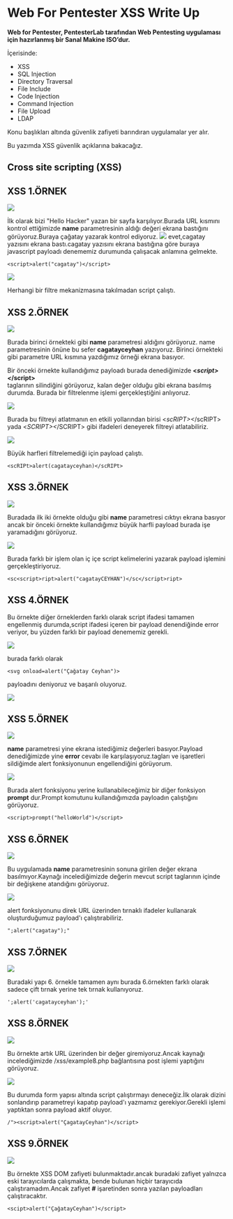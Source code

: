 # Web For Pentester XSS Write Up

**Web for Pentester,  PentesterLab tarafından Web Pentesting uygulaması için hazırlanmış bir Sanal Makine ISO’dur.**

İçerisinde:

* XSS
* SQL Injection
* Directory Traversal
* File Include
* Code Injection
* Command Injection
* File Upload
* LDAP
  
Konu başlıkları altında güvenlik zafiyeti barındıran uygulamalar yer alır.

Bu yazımda XSS  güvenlik açıklarına bakacağız.

## Cross site scripting (XSS)

## XSS 1.ÖRNEK

![](https://raw.githubusercontent.com/cagatayceyhan/terminal_Img/main/xss1.PNG)

İlk olarak bizi "Hello Hacker" yazan bir sayfa karşılıyor.Burada URL kısmını kontrol ettiğimizde **name** parametresinin aldığı değeri ekrana bastığını görüyoruz.Buraya çağatay yazarak kontrol ediyoruz.
![](https://raw.githubusercontent.com/cagatayceyhan/terminal_Img/main/xss2.PNG)
evet,cagatay yazısını ekrana bastı.cagatay yazısını ekrana bastığına göre buraya javascript payloadı denememiz durumunda çalışacak anlamına gelmekte.

    <script>alert("cagatay")</script>

![](https://raw.githubusercontent.com/cagatayceyhan/terminal_Img/main/xss3.PNG)

Herhangi bir filtre mekanizmasına takılmadan script çalıştı.

## XSS 2.ÖRNEK

![](https://raw.githubusercontent.com/cagatayceyhan/terminal_Img/main/xss4.PNG)

Burada birinci örnekteki gibi **name** parametresi aldığını görüyoruz. name parametresinin önüne bu sefer **cagatayceyhan** yazıyoruz. Birinci örnekteki gibi parametre URL kısmına yazdığımız örneği ekrana basıyor.

Bir önceki örnekte kullandığımız payloadı burada denediğimizde **<*script><*/script>**   
taglarının silindiğini görüyoruz, kalan değer olduğu gibi ekrana basılmış durumda.
Burada bir filtrelenme işlemi gerçekleştiğini anlıyoruz.

![](https://raw.githubusercontent.com/cagatayceyhan/terminal_Img/main/xss5.PNG)

Burada bu filtreyi atlatmanın en etkili yollarından birisi <*scRIPT><*/scRIPT> yada <*SCRIPT><*/SCRIPT> gibi ifadeleri deneyerek  filtreyi atlatabiliriz.

![](https://raw.githubusercontent.com/cagatayceyhan/terminal_Img/main/xss6.PNG)

Büyük harfleri filtrelemediği için payload çalıştı.

    <scRIPt>alert(cagatayceyhan)</scRIPt>

## XSS 3.ÖRNEK

![](https://raw.githubusercontent.com/cagatayceyhan/terminal_Img/main/xss7.PNG)

Buradada ilk iki örnekte olduğu gibi **name** parametresi cıktıyı ekrana basıyor ancak bir önceki örnekte kullandığımız büyük harfli payload burada işe yaramadığını görüyoruz.

![](https://raw.githubusercontent.com/cagatayceyhan/terminal_Img/main/xss8.PNG)

Burada farklı bir işlem olan iç içe script kelimelerini yazarak payload işlemini gerçekleştiriyoruz.

    <sc<script>ript>alert("cagatayCEYHAN")</sc</script>ript>

## XSS 4.ÖRNEK

Bu örnekte diğer örneklerden farklı olarak script ifadesi tamamen engellenmiş durumda,script ifadesi içeren bir payload denendiğinde error veriyor, bu yüzden farklı bir payload denememiz gerekli.

![](https://raw.githubusercontent.com/cagatayceyhan/terminal_Img/main/xss9.PNG)

burada farklı olarak 

    <svg onload=alert("Çağatay Ceyhan")>

payloadını deniyoruz ve başarılı oluyoruz.

![](https://raw.githubusercontent.com/cagatayceyhan/terminal_Img/main/xss10.PNG)

## XSS 5.ÖRNEK

![](https://raw.githubusercontent.com/cagatayceyhan/terminal_Img/main/xss11.PNG)

**name** parametresi yine ekrana istediğimiz değerleri basıyor.Payload denediğimizde yine **error** cevabı ile karşılaşıyoruz.tagları ve işaretleri sildiğimde alert fonksiyonunun engellendiğini görüyorum.

![](https://raw.githubusercontent.com/cagatayceyhan/terminal_Img/main/xss12.PNG)

Burada alert fonksiyonu yerine kullanabileceğimiz bir diğer fonksiyon **prompt** dur.Prompt komutunu kullandığımızda payloadın çalıştığını görüyoruz.

    <script>prompt("helloWorld")</script>


## XSS 6.ÖRNEK

![](https://raw.githubusercontent.com/cagatayceyhan/terminal_Img/main/xss13.PNG)

Bu uygulamada **name** parametresinin sonuna girilen değer ekrana basılmıyor.Kaynağı incelediğimizde değerin mevcut script taglarının içinde bir değişkene atandığını görüyoruz.

![](https://raw.githubusercontent.com/cagatayceyhan/terminal_Img/main/xss14.PNG)

alert fonksiyonunu direk URL üzerinden tırnaklı ifadeler kullanarak oluşturduğumuz payload'ı çalıştırabiliriz.

    ";alert("cagatay");"

## XSS 7.ÖRNEK

![](https://raw.githubusercontent.com/cagatayceyhan/terminal_Img/main/xss15.PNG)

Buradaki yapı 6. örnekle tamamen aynı burada 6.örnekten farklı olarak sadece çift tırnak yerine tek tırnak kullanıyoruz.

    ';alert('cagatayceyhan');'    


## XSS 8.ÖRNEK

![](https://raw.githubusercontent.com/cagatayceyhan/terminal_Img/main/xss16.PNG)

Bu örnekte artık URL üzerinden bir değer giremiyoruz.Ancak kaynağı incelediğimizde /xss/example8.php bağlantısına post işlemi yaptığını görüyoruz.

![](https://raw.githubusercontent.com/cagatayceyhan/terminal_Img/main/xss17.PNG)

Bu durumda form yapısı altında script çalıştırmayı deneceğiz.İlk olarak dizini sonlandırıp parametreyi kapatıp payload'ı yazmamız gerekiyor.Gerekli işlemi yaptıktan sonra payload aktif oluyor.

    /"><script>alert("ÇagatayCeyhan")</script>

## XSS 9.ÖRNEK

![](https://raw.githubusercontent.com/cagatayceyhan/terminal_Img/main/xss18.PNG)

Bu örnekte XSS DOM zafiyeti bulunmaktadır.ancak buradaki zafiyet yalnızca eski tarayıcılarda çalışmakta, bende bulunan hiçbir tarayıcıda çalıştıramadım.Ancak zafiyet **#** işaretinden sonra yazılan payloadları çalıştıracaktır.

    <scipt>alert("ÇağatayCeyhan")</script>

